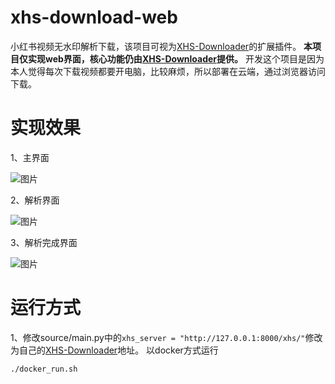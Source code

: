 # xhs-download-web
小红书视频无水印解析下载，该项目可视为[XHS-Downloader](https://github.com/JoeanAmier/XHS-Downloader)的扩展插件。
**本项目仅实现web界面，核心功能仍由[XHS-Downloader](https://github.com/JoeanAmier/XHS-Downloader)提供。**
开发这个项目是因为本人觉得每次下载视频都要开电脑，比较麻烦，所以部署在云端，通过浏览器访问下载。

# 实现效果

1、主界面

![图片](https://github.com/user-attachments/assets/d2f71fc1-c271-4dbc-97cc-0439a6e4ba41)

2、解析界面

![图片](https://github.com/user-attachments/assets/7ea7c53d-0189-4642-ae9d-1ebca193e485)

3、解析完成界面

![图片](https://github.com/user-attachments/assets/94c43cd5-c3d7-4d36-961b-a6db2bc615ce)


# 运行方式
1、修改source/main.py中的`xhs_server = "http://127.0.0.1:8000/xhs/"`修改为自己的[XHS-Downloader](https://github.com/JoeanAmier/XHS-Downloader)地址。
以docker方式运行
```bash
./docker_run.sh
```

